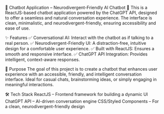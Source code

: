 🧠 Chatbot Application – Neurodivergent-Friendly AI Chatbot 🤖
This is a ReactJS-based chatbot application powered by the ChatGPT API, designed to offer a seamless and natural conversation experience. The interface is clean, minimalistic, and neurodivergent-friendly, ensuring accessibility and ease of use.

✨ Features
✅ Conversational AI: Interact with the chatbot as if talking to a real person.
✅ Neurodivergent-Friendly UI: A distraction-free, intuitive design for a comfortable user experience.
✅ Built with ReactJS: Ensures a smooth and responsive interface.
✅ ChatGPT API Integration: Provides intelligent, context-aware responses.

🚀 Purpose
The goal of this project is to create a chatbot that enhances user experience with an accessible, friendly, and intelligent conversation interface. Ideal for casual chats, brainstorming ideas, or simply engaging in meaningful interactions.

🛠️ Tech Stack
ReactJS – Frontend framework for building a dynamic UI
ChatGPT API – AI-driven conversation engine
CSS/Styled Components – For a clean, neurodivergent-friendly design

